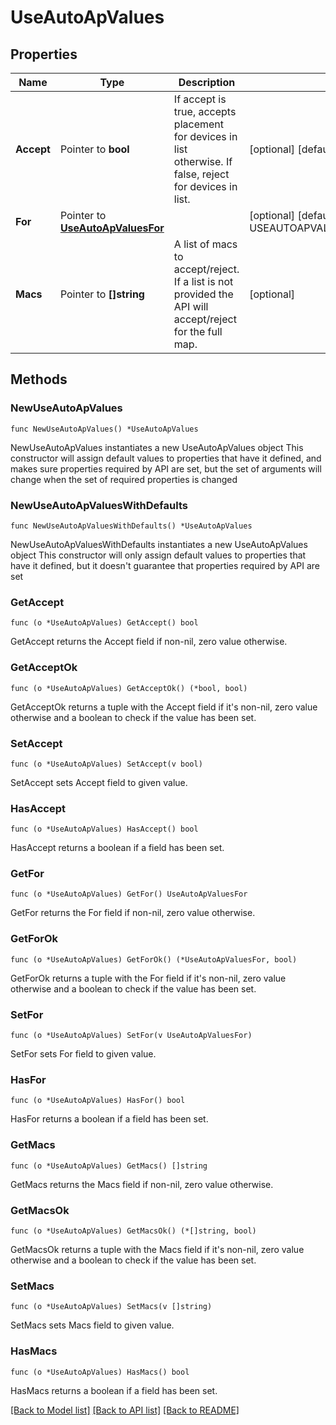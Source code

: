 # UseAutoApValues

## Properties

Name | Type | Description | Notes
------------ | ------------- | ------------- | -------------
**Accept** | Pointer to **bool** | If accept is true, accepts placement for devices in list otherwise. If false, reject for devices in list. | [optional] [default to false]
**For** | Pointer to [**UseAutoApValuesFor**](UseAutoApValuesFor.md) |  | [optional] [default to USEAUTOAPVALUESFOR_PLACEMENT]
**Macs** | Pointer to **[]string** | A list of macs to accept/reject. If a list is not provided the API will accept/reject for the full map. | [optional] 

## Methods

### NewUseAutoApValues

`func NewUseAutoApValues() *UseAutoApValues`

NewUseAutoApValues instantiates a new UseAutoApValues object
This constructor will assign default values to properties that have it defined,
and makes sure properties required by API are set, but the set of arguments
will change when the set of required properties is changed

### NewUseAutoApValuesWithDefaults

`func NewUseAutoApValuesWithDefaults() *UseAutoApValues`

NewUseAutoApValuesWithDefaults instantiates a new UseAutoApValues object
This constructor will only assign default values to properties that have it defined,
but it doesn't guarantee that properties required by API are set

### GetAccept

`func (o *UseAutoApValues) GetAccept() bool`

GetAccept returns the Accept field if non-nil, zero value otherwise.

### GetAcceptOk

`func (o *UseAutoApValues) GetAcceptOk() (*bool, bool)`

GetAcceptOk returns a tuple with the Accept field if it's non-nil, zero value otherwise
and a boolean to check if the value has been set.

### SetAccept

`func (o *UseAutoApValues) SetAccept(v bool)`

SetAccept sets Accept field to given value.

### HasAccept

`func (o *UseAutoApValues) HasAccept() bool`

HasAccept returns a boolean if a field has been set.

### GetFor

`func (o *UseAutoApValues) GetFor() UseAutoApValuesFor`

GetFor returns the For field if non-nil, zero value otherwise.

### GetForOk

`func (o *UseAutoApValues) GetForOk() (*UseAutoApValuesFor, bool)`

GetForOk returns a tuple with the For field if it's non-nil, zero value otherwise
and a boolean to check if the value has been set.

### SetFor

`func (o *UseAutoApValues) SetFor(v UseAutoApValuesFor)`

SetFor sets For field to given value.

### HasFor

`func (o *UseAutoApValues) HasFor() bool`

HasFor returns a boolean if a field has been set.

### GetMacs

`func (o *UseAutoApValues) GetMacs() []string`

GetMacs returns the Macs field if non-nil, zero value otherwise.

### GetMacsOk

`func (o *UseAutoApValues) GetMacsOk() (*[]string, bool)`

GetMacsOk returns a tuple with the Macs field if it's non-nil, zero value otherwise
and a boolean to check if the value has been set.

### SetMacs

`func (o *UseAutoApValues) SetMacs(v []string)`

SetMacs sets Macs field to given value.

### HasMacs

`func (o *UseAutoApValues) HasMacs() bool`

HasMacs returns a boolean if a field has been set.


[[Back to Model list]](../README.md#documentation-for-models) [[Back to API list]](../README.md#documentation-for-api-endpoints) [[Back to README]](../README.md)


